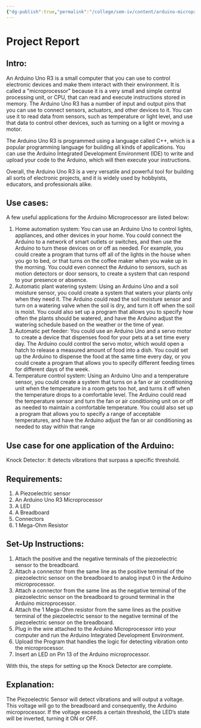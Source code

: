 ```yaml
---
{"dg-publish":true,"permalink":"/college/sem-iv/content/arduino-microprocessor/"}
---
```


# Project Report 

## Intro:
An Arduino Uno R3 is a small computer that you can use to control electronic devices and make them interact with their environment. It is called a "microprocessor" because it is a very small and simple central processing unit, or CPU, that can read and execute instructions stored in memory. The Arduino Uno R3 has a number of input and output pins that you can use to connect sensors, actuators, and other devices to it. You can use it to read data from sensors, such as temperature or light level, and use that data to control other devices, such as turning on a light or moving a motor. 

The Arduino Uno R3 is programmed using a language called C++, which is a popular programming language for building all kinds of applications. You can use the Arduino Integrated Development Environment (IDE) to write and upload your code to the Arduino, which will then execute your instructions. 

Overall, the Arduino Uno R3 is a very versatile and powerful tool for building all sorts of electronic projects, and it is widely used by hobbyists, educators, and professionals alike.


## Use cases:
A few useful applications for the Arduino Microprocessor are listed below:
1. Home automation system: You can use an Arduino Uno to control lights, appliances, and other devices in your home. You could connect the Arduino to a network of smart outlets or switches, and then use the Arduino to turn these devices on or off as needed. For example, you could create a program that turns off all of the lights in the house when you go to bed, or that turns on the coffee maker when you wake up in the morning. You could even connect the Arduino to sensors, such as motion detectors or door sensors, to create a system that can respond to your presence or absence.
2. Automatic plant watering system: Using an Arduino Uno and a soil moisture sensor, you could create a system that waters your plants only when they need it. The Arduino could read the soil moisture sensor and turn on a watering valve when the soil is dry, and turn it off when the soil is moist. You could also set up a program that allows you to specify how often the plants should be watered, and have the Arduino adjust the watering schedule based on the weather or the time of year.
3. Automatic pet feeder: You could use an Arduino Uno and a servo motor to create a device that dispenses food for your pets at a set time every day. The Arduino could control the servo motor, which would open a hatch to release a measured amount of food into a dish. You could set up the Arduino to dispense the food at the same time every day, or you could create a program that allows you to specify different feeding times for different days of the week.
4. Temperature control system: Using an Arduino Uno and a temperature sensor, you could create a system that turns on a fan or air conditioning unit when the temperature in a room gets too hot, and turns it off when the temperature drops to a comfortable level. The Arduino could read the temperature sensor and turn the fan or air conditioning unit on or off as needed to maintain a comfortable temperature. You could also set up a program that allows you to specify a range of acceptable temperatures, and have the Arduino adjust the fan or air conditioning as needed to stay within that range


## Use case for one application of the Arduino:
Knock Detector:
It detects vibrations that surpass a specific threshold.

## Requirements:
1. A Piezoelectric sensor
2. An Arduino Uno R3 Microprocessor
3. A LED
4. A Breadboard
5. Connectors
6. 1 Mega-Ohm Resistor

## Set-Up Instructions:
1. Attach the positive and the negative terminals of the piezoelectric sensor to the breadboard.
2. Attach a connector from the same line as the positive terminal of the piezoelectric sensor on the breadboard to analog input 0 in the Arduino microprocessor.
3. Attach a connector from the same line as the negative terminal of the piezoelectric sensor on the breadboard to ground terminal in the Arduino microprocessor.
4. Attach the 1 Mega-Ohm resistor from the same lines as the positive terminal of the piezoelectric sensor to the negative terminal of the piezoelectric sensor on the breadboard.
5. Plug in the wire attached to the Arduino Microprocessor into your computer and run the Arduino Integrated Development Environment.
6. Upload the Program that handles the logic for detecting vibration onto the microprocessor.
7. Insert an LED on Pin 13 of the Arduino microprocessor.

With this, the steps for setting up the Knock Detector are complete.

## Explanation:
The Piezoelectric Sensor will detect vibrations and will output a voltage.
This voltage will go to the breadboard and consequently, the Arduino microprocessor.
If the voltage exceeds a certain threshold, the LED’s state will be inverted, turning it ON or OFF.

